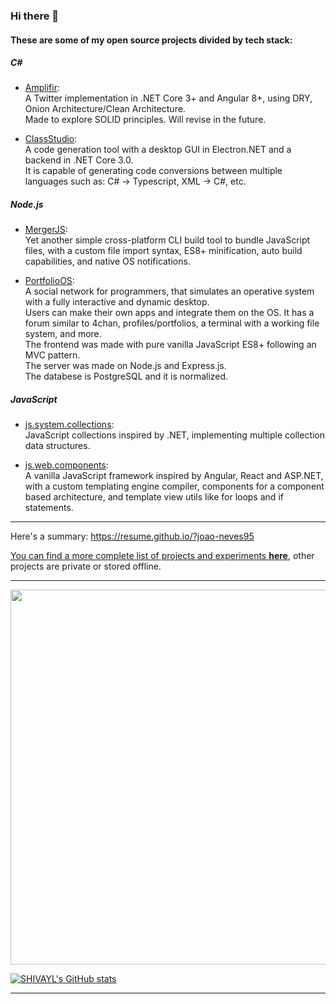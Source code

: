 ### Hi there 👋

<!--
**joao-neves95/joao-neves95** is a ✨ _special_ ✨ repository because its `README.md` (this file) appears on your GitHub profile.

Here are some ideas to get you started:

- 🔭 I’m currently working on ...
- 🌱 I’m currently learning ...
- 👯 I’m looking to collaborate on ...
- 🤔 I’m looking for help with ...
- 💬 Ask me about ...
- 📫 How to reach me: ...
- 😄 Pronouns: ...
- ⚡ Fun fact: ...
-->

#### These are some of my open source projects divided by tech stack:

##### C#

  - [Amplifir](https://github.com/joao-neves95/Amplifir):\
    A Twitter implementation in .NET Core 3+ and Angular 8+, using DRY, Onion Architecture/Clean Architecture.\
    Made to explore SOLID principles. Will revise in the future.

   - [ClassStudio](https://github.com/joao-neves95/ClassStudio):\
     A code generation tool with a desktop GUI in Electron.NET and a backend in .NET Core 3.0.\
     It is capable of generating code conversions between multiple languages such as: C# -> Typescript, XML -> C#, etc.

##### Node.js

  - [MergerJS](https://github.com/joao-neves95/merger-js):\
    Yet another simple cross-platform CLI build tool to bundle JavaScript files, with a custom file import syntax, ES8+ minification, auto build capabilities, and native OS notifications.
    
  - [PortfolioOS](https://github.com/joao-neves95/portfolio-os):\
    A social network for programmers, that simulates an operative system with a fully interactive and dynamic desktop.\
    Users can make their own apps and integrate them on the OS. It has a forum similar to 4chan, profiles/portfolios, a terminal with a working file system, and more.\
    The frontend was made with pure vanilla JavaScript ES8+ following an MVC pattern.\
    The server was made on Node.js and Express.js.\
    The databese is PostgreSQL and it is normalized.
    
##### JavaScript

  - [js.system.collections](https://github.com/joao-neves95/js.system.collections):\
    JavaScript collections inspired by .NET, implementing multiple collection data structures.
  
  - [js.web.components](https://github.com/joao-neves95/js.web.components):\
    A vanilla JavaScript framework inspired by Angular, React and ASP.NET, with a custom templating engine compiler, components for a component based architecture, and template view utils like for loops and if statements.

---

Here's a summary: https://resume.github.io/?joao-neves95

[You can find a more complete list of projects and experiments <u>**here**</u>](https://github.com/joao-neves95/Exercises_Challenges_Courses), other projects are private or stored offline.

---

<img width="600em" src="https://github-profile-summary-cards.vercel.app/api/cards/profile-details?username=joao-neves95&theme=github_dark" />

[![SHIVAYL's GitHub stats](https://github-readme-stats.vercel.app/api?username=joao-neves95&theme=dark&show_icons=true)](https://github.com/joao-neves95)

---
